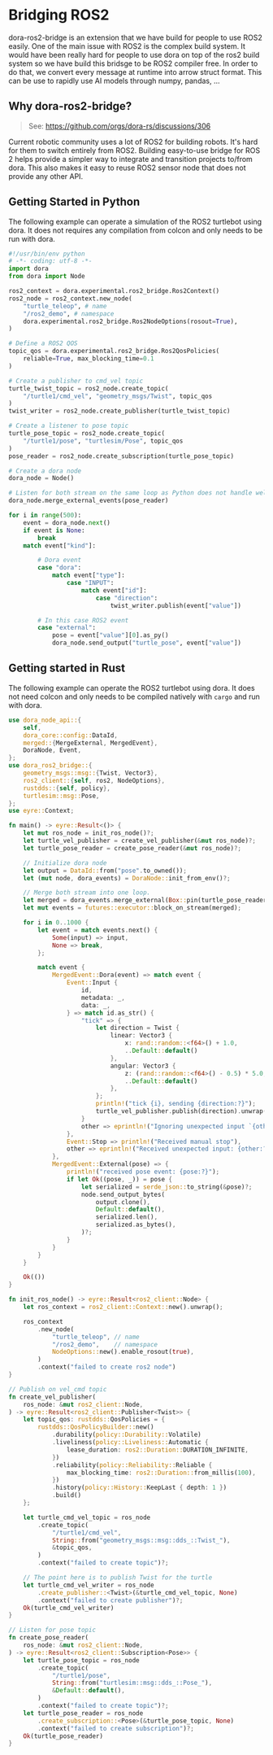 # Bridging ROS2

dora-ros2-bridge is an extension that we have build for people to use ROS2 easily.
One of the main issue with ROS2 is the complex build system. It would have been really hard for people to use dora on top of the ros2 build system so we have build this bridsge to be ROS2 compiler free. In order to do that, we convert every message at runtime into arrow struct format. This can be use to rapidly use AI models through numpy, pandas, ...

## Why dora-ros2-bridge?

> See: https://github.com/orgs/dora-rs/discussions/306

Current robotic community uses a lot of ROS2 for building robots. It's hard for them to switch entirely from ROS2. Building easy-to-use bridge for ROS 2 helps provide a simpler way to integrate and transition projects to/from dora. This also makes it easy to reuse ROS2 sensor node that does not provide any other API.

## Getting Started in Python

The following example can operate a simulation of the ROS2 turtlebot using dora.
It does not requires any compilation from colcon and only needs to be run with dora.

```python
#!/usr/bin/env python
# -*- coding: utf-8 -*-
import dora
from dora import Node

ros2_context = dora.experimental.ros2_bridge.Ros2Context()
ros2_node = ros2_context.new_node(
    "turtle_teleop", # name
    "/ros2_demo", # namespace
    dora.experimental.ros2_bridge.Ros2NodeOptions(rosout=True),
)

# Define a ROS2 QOS
topic_qos = dora.experimental.ros2_bridge.Ros2QosPolicies(
    reliable=True, max_blocking_time=0.1
)

# Create a publisher to cmd_vel topic
turtle_twist_topic = ros2_node.create_topic(
    "/turtle1/cmd_vel", "geometry_msgs/Twist", topic_qos
)
twist_writer = ros2_node.create_publisher(turtle_twist_topic)

# Create a listener to pose topic
turtle_pose_topic = ros2_node.create_topic(
    "/turtle1/pose", "turtlesim/Pose", topic_qos
)
pose_reader = ros2_node.create_subscription(turtle_pose_topic)

# Create a dora node
dora_node = Node()

# Listen for both stream on the same loop as Python does not handle well multiprocessing
dora_node.merge_external_events(pose_reader)

for i in range(500):
    event = dora_node.next()
    if event is None:
        break
    match event["kind"]:

        # Dora event
        case "dora":
            match event["type"]:
                case "INPUT":
                    match event["id"]:
                        case "direction":
                            twist_writer.publish(event["value"])

        # In this case ROS2 event
        case "external":
            pose = event["value"][0].as_py()
            dora_node.send_output("turtle_pose", event["value"])
```

## Getting started in Rust

The following example can operate the ROS2 turtlebot using dora.
It does not need colcon and only needs to be compiled natively with `cargo` and run with dora.

```rust
use dora_node_api::{
    self,
    dora_core::config::DataId,
    merged::{MergeExternal, MergedEvent},
    DoraNode, Event,
};
use dora_ros2_bridge::{
    geometry_msgs::msg::{Twist, Vector3},
    ros2_client::{self, ros2, NodeOptions},
    rustdds::{self, policy},
    turtlesim::msg::Pose,
};
use eyre::Context;

fn main() -> eyre::Result<()> {
    let mut ros_node = init_ros_node()?;
    let turtle_vel_publisher = create_vel_publisher(&mut ros_node)?;
    let turtle_pose_reader = create_pose_reader(&mut ros_node)?;

    // Initialize dora node
    let output = DataId::from("pose".to_owned());
    let (mut node, dora_events) = DoraNode::init_from_env()?;

    // Merge both stream into one loop.
    let merged = dora_events.merge_external(Box::pin(turtle_pose_reader.async_stream()));
    let mut events = futures::executor::block_on_stream(merged);

    for i in 0..1000 {
        let event = match events.next() {
            Some(input) => input,
            None => break,
        };

        match event {
            MergedEvent::Dora(event) => match event {
                Event::Input {
                    id,
                    metadata: _,
                    data: _,
                } => match id.as_str() {
                    "tick" => {
                        let direction = Twist {
                            linear: Vector3 {
                                x: rand::random::<f64>() + 1.0,
                                ..Default::default()
                            },
                            angular: Vector3 {
                                z: (rand::random::<f64>() - 0.5) * 5.0,
                                ..Default::default()
                            },
                        };
                        println!("tick {i}, sending {direction:?}");
                        turtle_vel_publisher.publish(direction).unwrap();
                    }
                    other => eprintln!("Ignoring unexpected input `{other}`"),
                },
                Event::Stop => println!("Received manual stop"),
                other => eprintln!("Received unexpected input: {other:?}"),
            },
            MergedEvent::External(pose) => {
                println!("received pose event: {pose:?}");
                if let Ok((pose, _)) = pose {
                    let serialized = serde_json::to_string(&pose)?;
                    node.send_output_bytes(
                        output.clone(),
                        Default::default(),
                        serialized.len(),
                        serialized.as_bytes(),
                    )?;
                }
            }
        }
    }

    Ok(())
}

fn init_ros_node() -> eyre::Result<ros2_client::Node> {
    let ros_context = ros2_client::Context::new().unwrap();

    ros_context
        .new_node(
            "turtle_teleop", // name
            "/ros2_demo",    // namespace
            NodeOptions::new().enable_rosout(true),
        )
        .context("failed to create ros2 node")
}

// Publish on vel_cmd topic
fn create_vel_publisher(
    ros_node: &mut ros2_client::Node,
) -> eyre::Result<ros2_client::Publisher<Twist>> {
    let topic_qos: rustdds::QosPolicies = {
        rustdds::QosPolicyBuilder::new()
            .durability(policy::Durability::Volatile)
            .liveliness(policy::Liveliness::Automatic {
                lease_duration: ros2::Duration::DURATION_INFINITE,
            })
            .reliability(policy::Reliability::Reliable {
                max_blocking_time: ros2::Duration::from_millis(100),
            })
            .history(policy::History::KeepLast { depth: 1 })
            .build()
    };

    let turtle_cmd_vel_topic = ros_node
        .create_topic(
            "/turtle1/cmd_vel",
            String::from("geometry_msgs::msg::dds_::Twist_"),
            &topic_qos,
        )
        .context("failed to create topic")?;

    // The point here is to publish Twist for the turtle
    let turtle_cmd_vel_writer = ros_node
        .create_publisher::<Twist>(&turtle_cmd_vel_topic, None)
        .context("failed to create publisher")?;
    Ok(turtle_cmd_vel_writer)
}

// Listen for pose topic
fn create_pose_reader(
    ros_node: &mut ros2_client::Node,
) -> eyre::Result<ros2_client::Subscription<Pose>> {
    let turtle_pose_topic = ros_node
        .create_topic(
            "/turtle1/pose",
            String::from("turtlesim::msg::dds_::Pose_"),
            &Default::default(),
        )
        .context("failed to create topic")?;
    let turtle_pose_reader = ros_node
        .create_subscription::<Pose>(&turtle_pose_topic, None)
        .context("failed to create subscription")?;
    Ok(turtle_pose_reader)
}

```

